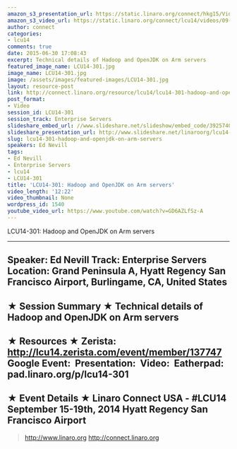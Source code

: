 ```yaml
---
amazon_s3_presentation_url: https://static.linaro.org/connect/hkg15/Videos/09-17-Wednesday/LCU14-301.pdf
amazon_s3_video_url: https://static.linaro.org/connect/lcu14/videos/09-17-Wednesday/LCU14-301-+Hadoop+and+OpenJDK+on+Arm+servers.mp4
author: connect
categories:
- lcu14
comments: true
date: 2015-06-30 17:08:43
excerpt: Technical details of Hadoop and OpenJDK on Arm servers
featured_image_name: LCU14-301.jpg
image_name: LCU14-301.jpg
image: /assets/images/featured-images/LCU14-301.jpg
layout: resource-post
link: http://connect.linaro.org/resource/lcu14/lcu14-301-hadoop-and-openjdk-on-arm-servers/
post_format:
- Video
session_id: LCU14-301
session_track: Enterprise Servers
slideshare_embed_url: //www.slideshare.net/slideshow/embed_code/39257409
slideshare_presentation_url: http://www.slideshare.net/linaroorg/lcu14-301-hadoop-and-open-jdk-on-arm-servers
slug: lcu14-301-hadoop-and-openjdk-on-arm-servers
speakers: Ed Nevill
tags:
- Ed Nevill
- Enterprise Servers
- lcu14
- LCU14-301
title: 'LCU14-301: Hadoop and OpenJDK on Arm servers'
video_length: '12:22'
video_thumbnail: None
wordpress_id: 1540
youtube_video_url: https://www.youtube.com/watch?v=GD6AZLfSz-A
---
```


LCU14-301: Hadoop and OpenJDK on Arm servers 

---------------------------------------------------

Speaker: Ed Nevill
Track: Enterprise Servers
Location: Grand Peninsula A, Hyatt Regency San Francisco Airport, Burlingame, CA, United States
---------------------------------------------------

★ Session Summary ★
Technical details of Hadoop and OpenJDK on Arm servers 
---------------------------------------------------

★ Resources ★
Zerista: http://lcu14.zerista.com/event/member/137747
Google Event: 
Presentation: 
Video: 
Eatherpad: pad.linaro.org/p/lcu14-301
---------------------------------------------------

★ Event Details ★
Linaro Connect USA - #LCU14
September 15-19th, 2014
Hyatt Regency San Francisco Airport
---------------------------------------------------

> http://www.linaro.org
> http://connect.linaro.org
